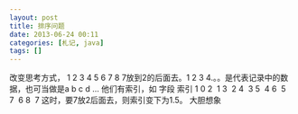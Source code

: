 ```yaml
---
layout: post
title: 排序问题
date: 2013-06-24 00:11
categories: [札记, java]
tags: []
---
```

改变思考方式，
1
2
3
4
5
6
7
8
7放到2的后面去。1 2 3 4.。。是代表记录中的数据，也可当做是a b c d ...
他们有索引，如
字段 索引
1 0
2  1
3  2
4  3
5  4
6  5
7  6
8  7
这时，要7放2后面去，则索引变下为1.5。
大胆想象

